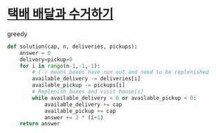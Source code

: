 # [택배 배달과 수거하기](https://school.programmers.co.kr/learn/courses/30/lessons/150369)
greedy
~~~python
def solution(cap, n, deliveries, pickups):
    answer = 0
    delivery=pickup=0
    for i in range(n-1,-1,-1):
        # (-) means boxes have run out and need to be replenished
        available_delivery -= deliveries[i]
        available_pickup -= pickups[i]
        # Replenish boxes and visit house[i]
        while available_delivery < 0 or available_pickup < 0:
            available_delivery += cap
            available_pickup += cap
            answer += 2 * (i+1)
    return answer
~~~

